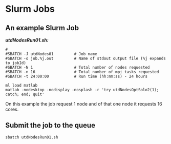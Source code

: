# Slurm Jobs 

## An example Slurm Job 
***utdNodesRun01.sh:***
```
# 
#SBATCH -J utdNodes01         # Job name
#SBATCH -o job.%j.out         # Name of stdout output file (%j expands to jobId)
#SBATCH -N 1                  # Total number of nodes requested
#SBATCH -n 16                 # Total number of mpi tasks requested
#SBATCH -t 24:00:00           # Run time (hh:mm:ss) - 24 hours

ml load matlab
matlab -nodesktop -nodisplay -nosplash -r 'try utdNodesOptSolo2(1); catch; end; quit'
```
On this example the job request 1 node and of  that one node it requests 16 cores.

## Submit the job to the queue 
```
sbatch utdNodesRun01.sh
```


